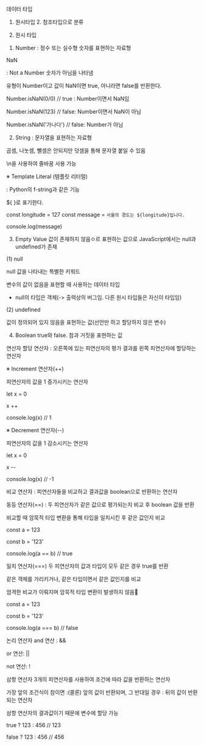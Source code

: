 데이터 타입
1. 원시타입 2. 참조타입으로 분류



1.  원시 타입
1) Number
: 정수 또는 실수형 숫자를 표현하는 자료형



NaN

: Not a Number 숫자가 아님을 나타냄

유형이 Number이고 값이 NaN이면 true, 아니라면 false를 반환한다.



Number.isNaN(0/0) // true : Number이면서 NaN임

Number.isNaN(123) // false: Number이면서 NaN이 아님

Number.isNaN('가나다') // false: Number가 아님



2) String
: 문자열을 표현하는 자료형

곱셈, 나눗셈, 뺄셈은 안되지만 덧셈을 통해 문자열 붙일 수 있음



\n을 사용하여 줄바꿈 사용 가능



※ Template Literal (템플릿 리터럴)

: Python의 f-string과 같은 기능

${  }로 표기한다.



const longitude = 127
const message = `서울의 경도는 ${longitude}입니다.`

console.log(message)





3) Empty Value
값이 존재하지 않음ㅇ르 표현하는 값으로 JavaScript에서는 null과 undefined가 존재



(1) null

null 값을 나타내는 특별한 키워드

변수의 값이 없음을 표현할 때 사용하는 데이터 타입

- null의 타입은 객체(-> 출력상의 버그임. 다른 원시 타입들은 자신이 타입임)



(2) undefined

값이 정의되어 있지 않음을 표현하는 값(선언만 하고 할당하지 않은 변수)





4) Boolean
true와 false. 참과 거짓을 표현하는 값



연산자
할당 연산자
: 오른쪽에 있는 피연산자의 평가 결과를 왼쪽 피연산자에 할당하는 연산자



※ Increment 연산자(++)

피연산자의 값을 1 증가시키는 연산자

let x = 0

x ++

console.log(x) // 1

※ Decrement 연산자(--)

피연산자의 값을 1 감소시키는 연산자

let x = 0

x --

console.log(x) // -1





비교 연산자
: 피연산자들을 비교하고 결과값을 boolean으로 반환하는 연산자





동등 연산자(==)
: 두 피연산자가 같은 값으로 평가되는지 비교 후 boolean 값을 반환

비교할 때 암묵적 타입 변환을 통해 타입을 일치시킨 후 같은 값인지 비교

const a = 123

const b = '123'

console.log(a == b) // true





일치 연산자(===)
두 피연산자의 값과 타입이 모두 같은 경우 true를 반환

같은 객체를 가리키거나, 같은 타입이면서 같은 값인지를 비교

엄격한 비교가 이뤄지며 암묵적 타입 변환이 발생하지 않음

const a = 123

const b = '123'

console.log(a === b) // false





논리 연산자
and 연산 : &&

or 연산: ||

not 연산: !





삼항 연산자
3개의 피연산자를 사용하여 조건에 따라 값을 반환하는 연산자

가장 앞의 조건식이 참이면 :(콜론) 앞의 값이 반환되며, 그 반대일 경우 : 뒤의 값이 반환되는 연산자

삼항 연산자의 결과값이기 때문에 변수에 할당 가능

true ? 123 : 456 // 123

false ? 123 : 456 // 456







